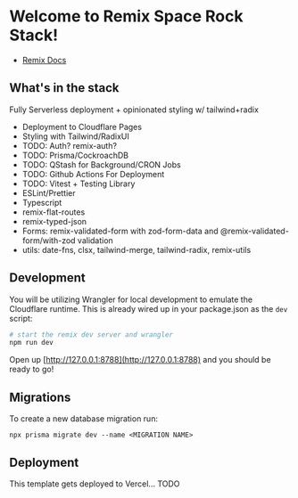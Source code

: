 # Welcome to Remix Space Rock Stack!

- [Remix Docs](https://remix.run/docs)

## What's in the stack

Fully Serverless deployment + opinionated styling w/ tailwind+radix

- Deployment to Cloudflare Pages
- Styling with Tailwind/RadixUI
- TODO: Auth? remix-auth?
- TODO: Prisma/CockroachDB
- TODO: QStash for Background/CRON Jobs
- TODO: Github Actions For Deployment
- TODO: Vitest + Testing Library
- ESLint/Prettier
- Typescript
- remix-flat-routes
- remix-typed-json
- Forms: remix-validated-form with zod-form-data and @remix-validated-form/with-zod validation
- utils: date-fns, clsx, tailwind-merge, tailwind-radix, remix-utils

## Development

You will be utilizing Wrangler for local development to emulate the Cloudflare runtime. This is already wired up in your package.json as the `dev` script:

```sh
# start the remix dev server and wrangler
npm run dev
```

Open up [http://127.0.0.1:8788](http://127.0.0.1:8788) and you should be ready to go!

## Migrations

To create a new database migration run:

`npx prisma migrate dev --name <MIGRATION NAME>`

## Deployment

This template gets deployed to Vercel... TODO
